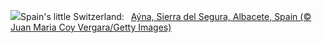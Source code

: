 ![](https://www.bing.com/th?id=OHR.AlbaceteSpain_EN-GB4279721479_UHD.jpg&w=1000)Spain's little Switzerland:&nbsp;&ensp;[Aýna, Sierra del Segura, Albacete, Spain (© Juan Maria Coy Vergara/Getty Images)](https://www.bing.com/th?id=OHR.AlbaceteSpain_EN-GB4279721479_UHD.jpg)
<br><br/>
